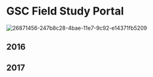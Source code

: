 # GSC Field Study Portal

![26871456-247b8c28-4bae-11e7-9c92-e14371fb5209](https://user-images.githubusercontent.com/416977/26871592-b7e681ca-4bae-11e7-9df9-c6da049867a7.jpg)


## 2016


## 2017




